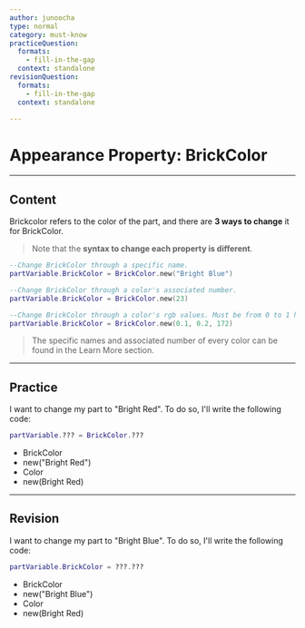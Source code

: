 ```yaml
---
author: junoocha
type: normal
category: must-know
practiceQuestion:
  formats:
    - fill-in-the-gap
  context: standalone
revisionQuestion:
  formats:
    - fill-in-the-gap
  context: standalone

---
```


# Appearance Property: BrickColor
---

## Content
Brickcolor refers to the color of the part, and there are **3 ways to change** it for BrickColor. 

> Note that the **syntax to change each property is different**. 

```lua
--Change BrickColor through a specific name.
partVariable.BrickColor = BrickColor.new("Bright Blue")

--Change BrickColor through a color's associated number.
partVariable.BrickColor = BrickColor.new(23)

--Change BrickColor through a color's rgb values. Must be from 0 to 1 however.
partVariable.BrickColor = BrickColor.new(0.1, 0.2, 172)
```
> The specific names and associated number of every color can be found in the Learn More section.
---

## Practice
I want to change my part to "Bright Red". To do so, I'll write the following code:

```lua
partVariable.??? = BrickColor.???
```
- BrickColor
- new("Bright Red")
- Color
- new(Bright Red)

---

## Revision
I want to change my part to "Bright Blue". To do so, I'll write the following code:

```lua
partVariable.BrickColor = ???.???
```
- BrickColor
- new("Bright Blue")
- Color
- new(Bright Red)
